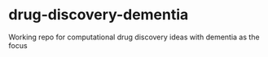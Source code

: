 # drug-discovery-dementia
Working repo for computational drug discovery ideas with dementia as the focus
